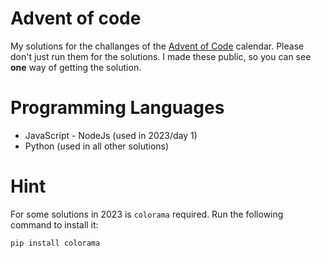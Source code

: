 # Advent of code

My solutions for the challanges of the [Advent of Code](https://adventofcode.com) calendar.
Please don't just run them for the solutions. I made these public, so you can see **one** way of getting the solution.

# Programming Languages

- JavaScript - NodeJs (used in 2023/day 1)
- Python (used in all other solutions)

# Hint

For some solutions in 2023 is `colorama` required. Run the following command to install it:

```
pip install colorama
```
